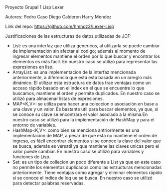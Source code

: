 Proyecto Grupal 1
Lisp
Lexer

Autores:
Pedro Caso
Diego Calderon
Harry Mendez

Link del repo: https://github.com/hmndz3/Lexer-Lisp

Justificaciones de las estructuras de datos utilizadas de JCF:
- List<E>: es una interfaz que utiliza genericos, al utilizarla se puede cambiar de implementación sin afectar al codigo; además al momento de ingresar elementos mantiene el orden por lo que buscar y encontrar los elementos es más fácil. En nuestro caso se utilizó para representar las expresiones en lisp.
- ArrayList<E>: es una implementacion de la interfaz mencionada anteriormente, a diferencia que esta esta basada en un arreglo más dinámico. El utilizar esta estructura de datos trae ventajas como un acceso rápido basado en el index en el que se encuentre lo que buscamos, mantiene el orden y permite duplicados. En nuestro caso se utilizó para almacenar listas de expresiones.
- MAP<K,V>: se utiliza para hacer una coleccion o asociación en base a una clave y un valor. Es bastante util para buscar elementos, ya que, si se conoce su clave se encontrara el valor asociado a la misma.En nuestro caso se utilizó para la implementación de HashMap y para el entorno de variables.
- HashMap<K,V>: como bien se menciona antriormente es una implementacion de MAP, a pesar de que esta no mantiene el orden de ingreso, es fácil encontrar elementos si se conoce la clave del valor que se busca, además es versatil ya que mantiene las claves unicas pero el valor puede cambiar. En nuestro caso se utilizó para variables y funciones de Lisp.
- Set<E>: es un tipo de collecion un poco diferente a List<E> ya que en este caso no permite los elementos duplicados como las estructuras mencionadas anteriormente. Tiene ventajas como agregar y eliminar elementos rápido si se conoce el indice de loq ue se busca. En nuestro caso se utilizó para detectar palabras reservadas.
